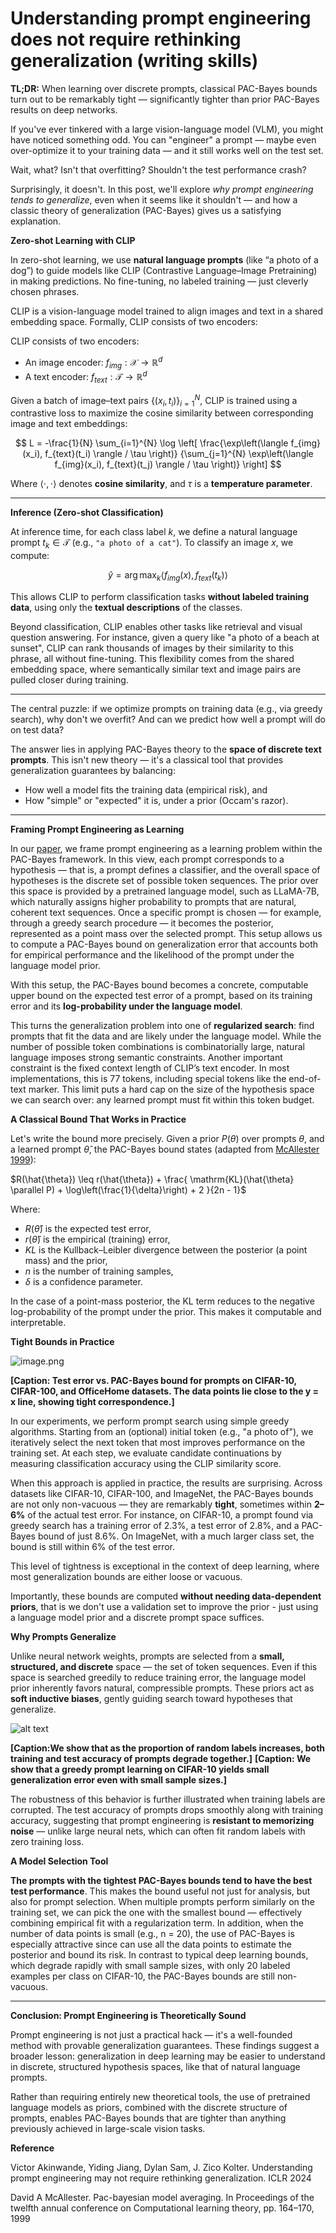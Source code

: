 # Understanding prompt engineering does not require rethinking generalization (writing skills)

**TL;DR:** When learning over discrete prompts, classical PAC-Bayes bounds turn out to be remarkably tight — significantly tighter than prior PAC-Bayes results on deep networks.

If you've ever tinkered with a large vision-language model (VLM), you might have noticed something odd. You can "engineer" a prompt — maybe even over-optimize it to your training data — and it still works well on the test set.

Wait, what? Isn't that overfitting? Shouldn't the test performance crash?

Surprisingly, it doesn't. In this post, we'll explore *why prompt engineering tends to generalize*, even when it seems like it shouldn't — and how a classic theory of generalization (PAC-Bayes) gives us a satisfying explanation.

**Zero-shot Learning with CLIP**

In zero-shot learning, we use **natural language prompts** (like “a photo of a dog”) to guide models like CLIP (Contrastive Language–Image Pretraining) in making predictions. No fine-tuning, no labeled training — just cleverly chosen phrases.

CLIP is a vision-language model trained to align images and text in a shared embedding space. Formally, CLIP consists of two encoders:

CLIP consists of two encoders:

- An image encoder: $f_{img}: \mathcal{X} \rightarrow \mathbb{R}^d$
- A text encoder: $f_{text}: \mathcal{T} \rightarrow \mathbb{R}^d$

Given a batch of image–text pairs $\{(x_i, t_i)\}_{i=1}^N$, CLIP is trained using a contrastive loss to maximize the cosine similarity between corresponding image and text embeddings:

$$
L = -\frac{1}{N} \sum_{i=1}^{N} \log \left[
  \frac{\exp\left(\langle f_{img}(x_i), f_{text}(t_i) \rangle / \tau \right)}
       {\sum_{j=1}^{N} \exp\left(\langle f_{img}(x_i), f_{text}(t_j) \rangle / \tau \right)}
\right]
$$

Where $\langle \cdot, \cdot \rangle$ denotes **cosine similarity**, and $\tau$ is a **temperature parameter**.

---

**Inference (Zero-shot Classification)**

At inference time, for each class label $k$, we define a natural language prompt $t_k \in \mathcal{T}$ (e.g., `"a photo of a cat"`). To classify an image $x$, we compute:

$$
\hat{y} = \arg\max_k \langle f_{img}(x), f_{text}(t_k) \rangle
$$

This allows CLIP to perform classification tasks **without labeled training data**, using only the **textual descriptions** of the classes.

Beyond classification, CLIP enables other tasks like retrieval and visual question answering. For instance, given a query like "a photo of a beach at sunset", CLIP can rank thousands of images by their similarity to this phrase, all without fine-tuning. This flexibility comes from the shared embedding space, where semantically similar text and image pairs are pulled closer during training.

---

The central puzzle: if we optimize prompts on training data (e.g., via greedy search), why don't we overfit? And can we predict how well a prompt will do on test data?

The answer lies in applying PAC-Bayes theory to the **space of discrete text prompts**. This isn't new theory — it's a classical tool that provides generalization guarantees by balancing:

- How well a model fits the training data (empirical risk), and
- How "simple" or "expected" it is, under a prior (Occam's razor).

---
**Framing Prompt Engineering as Learning**

In our [paper](#paper), we frame prompt engineering as a learning problem within the PAC-Bayes framework. In this view, each prompt corresponds to a hypothesis — that is, a prompt defines a classifier, and the overall space of hypotheses is the discrete set of possible token sequences. The prior over this space is provided by a pretrained language model, such as LLaMA-7B, which naturally assigns higher probability to prompts that are natural, coherent text sequences. Once a specific prompt is chosen — for example, through a greedy search procedure — it becomes the posterior, represented as a point mass over the selected prompt. This setup allows us to compute a PAC-Bayes bound on generalization error that accounts both for empirical performance and the likelihood of the prompt under the language model prior.

<!-- we adapt this to prompt engineering:

- **Hypotheses = prompts.** Each prompt defines a classifier. The space of prompts is discrete (a finite set of token sequences).
- **Prior = a language model.** The prior over prompts is given by a pretrained LLM like LLaMA-7B, which assigns higher probability to natural, coherent text sequences.
- **Posterior = a chosen prompt.** The selected prompt is treated as a point mass (a deterministic choice). -->

With this setup, the PAC-Bayes bound becomes a concrete, computable upper bound on the expected test error of a prompt, based on its training error and its **log-probability under the language model**.

This turns the generalization problem into one of **regularized search**: find prompts that fit the data and are likely under the language model. While the number of possible token combinations is combinatorially large, natural language imposes strong semantic constraints. Another important constraint is the fixed context length of CLIP’s text encoder. In most implementations, this is 77 tokens, including special tokens like the end-of-text marker. This limit puts a hard cap on the size of the hypothesis space we can search over: any learned prompt must fit within this token budget.

**A Classical Bound That Works in Practice**

Let's write the bound more precisely. Given a prior $P(\theta)$ over prompts $\theta$, and a learned prompt $\hat{\theta}$, the PAC-Bayes bound states (adapted from [McAllester 1999](#mcallester)):

$R(\hat{\theta}) \leq r(\hat{\theta}) + \frac{ \mathrm{KL}(\hat{\theta} \parallel P) + \log\left(\frac{1}{\delta}\right) + 2 }{2n - 1}$

Where:

- $R(\hat{\theta})$ is the expected test error,
- $r(\hat{\theta})$ is the empirical (training) error,
- $KL$ is the Kullback–Leibler divergence between the posterior (a point mass) and the prior,
- $n$ is the number of training samples,
- $\delta$ is a confidence parameter.

In the case of a point-mass posterior, the KL term reduces to the negative log-probability of the prompt under the prior. This makes it computable and interpretable.

**Tight Bounds in Practice**

![image.png](writing/image.png)

 **[Caption: Test error vs. PAC-Bayes bound for prompts on CIFAR-10, CIFAR-100, and OfficeHome datasets. The data points lie close to the y = x line, showing tight correspondence.]**

In our experiments, we perform prompt search using simple greedy algorithms. Starting from an (optional) initial token (e.g., "a photo of"), we iteratively select the next token that most improves performance on the training set. At each step, we evaluate candidate continuations by measuring classification accuracy using the CLIP similarity score.

When this approach is applied in practice, the results are surprising. Across datasets like CIFAR-10, CIFAR-100, and ImageNet, the PAC-Bayes bounds are not only non-vacuous — they are remarkably **tight**, sometimes within **2–6%** of the actual test error. For instance, on CIFAR-10, a prompt found via greedy search has a training error of 2.3%, a test error of 2.8%, and a PAC-Bayes bound of just 8.6%. On ImageNet, with a much larger class set, the bound is still within 6% of the test error.

This level of tightness is exceptional in the context of deep learning, where most generalization bounds are either loose or vacuous.

Importantly, these bounds are computed **without needing data-dependent priors**, that is we don't use a validation set to improve the prior - just using a language model prior and a discrete prompt space suffices.

**Why Prompts Generalize**

Unlike neural network weights, prompts are selected from a **small, structured, and discrete** space — the set of token sequences. Even if this space is searched greedily to reduce training error, the language model prior inherently favors natural, compressible prompts. These priors act as **soft inductive biases**, gently guiding search toward hypotheses that generalize.


![alt text](writing/image2.png)

**[Caption:We show that as the proportion of random labels increases, both training and test accuracy of prompts degrade together.]**
**[Caption: We show that a greedy prompt learning on CIFAR-10 yields small generalization error even with small sample sizes.]**


The robustness of this behavior is further illustrated when training labels are corrupted. The test accuracy of prompts drops smoothly along with training accuracy, suggesting that prompt engineering is **resistant to memorizing noise** — unlike large neural nets, which can often fit random labels with zero training loss.

**A Model Selection Tool**

**The prompts with the tightest PAC-Bayes bounds tend to have the best test performance**. This makes the bound useful not just for analysis, but also for prompt selection. When multiple prompts perform similarly on the training set, we can pick the one with the smallest bound — effectively combining empirical fit with a regularization term.
In addition, when the number of data points is small (e.g., n = 20), the use of PAC-Bayes is especially attractive since can use all the data points to estimate the posterior and bound its risk. In contrast to typical deep learning bounds, which degrade rapidly with small sample sizes, with only 20 labeled examples per class on CIFAR-10, the PAC-Bayes bounds are still non-vacuous.

---

**Conclusion: Prompt Engineering is Theoretically Sound**

Prompt engineering is not just a practical hack — it's a well-founded method with provable generalization guarantees. These findings suggest a broader lesson: generalization in deep learning may be easier to understand in discrete, structured hypothesis spaces, like that of natural language prompts.

Rather than requiring entirely new theoretical tools, the use of pretrained language models as priors, combined with the discrete structure of prompts, enables PAC-Bayes bounds that are tighter than anything previously achieved in large-scale vision tasks.

**Reference**

<a name="paper">Victor Akinwande, Yiding Jiang, Dylan Sam, J. Zico Kolter. Understanding prompt engineering may not require rethinking generalization. ICLR 2024 </a>

<a name="mcallester">David A McAllester. Pac-bayesian model averaging. In Proceedings of the twelfth annual conference on Computational learning theory, pp. 164–170, 1999 </a>
